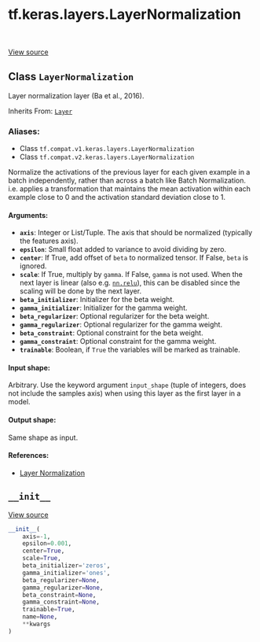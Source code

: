 <div itemscope itemtype="http://developers.google.com/ReferenceObject">
<meta itemprop="name" content="tf.keras.layers.LayerNormalization" />
<meta itemprop="path" content="Stable" />
<meta itemprop="property" content="__init__"/>
</div>

# tf.keras.layers.LayerNormalization

<!-- Insert buttons -->

<table class="tfo-notebook-buttons tfo-api" align="left">
</table>

<a target="_blank" href="/code/stable/tensorflow/python/keras/layers/normalization.py">View source</a>



## Class `LayerNormalization`

<!-- Start diff -->
Layer normalization layer (Ba et al., 2016).

Inherits From: [`Layer`](../../../tf/keras/layers/Layer.md)

### Aliases:

* Class `tf.compat.v1.keras.layers.LayerNormalization`
* Class `tf.compat.v2.keras.layers.LayerNormalization`


<!-- Placeholder for "Used in" -->

Normalize the activations of the previous layer for each given example in a
batch independently, rather than across a batch like Batch Normalization.
i.e. applies a transformation that maintains the mean activation within each
example close to 0 and the activation standard deviation close to 1.

#### Arguments:


* <b>`axis`</b>: Integer or List/Tuple. The axis that should be normalized
  (typically the features axis).
* <b>`epsilon`</b>: Small float added to variance to avoid dividing by zero.
* <b>`center`</b>: If True, add offset of `beta` to normalized tensor.
    If False, `beta` is ignored.
* <b>`scale`</b>: If True, multiply by `gamma`.
  If False, `gamma` is not used.
  When the next layer is linear (also e.g. <a href="../../../tf/nn/relu.md"><code>nn.relu</code></a>),
  this can be disabled since the scaling
  will be done by the next layer.
* <b>`beta_initializer`</b>: Initializer for the beta weight.
* <b>`gamma_initializer`</b>: Initializer for the gamma weight.
* <b>`beta_regularizer`</b>: Optional regularizer for the beta weight.
* <b>`gamma_regularizer`</b>: Optional regularizer for the gamma weight.
* <b>`beta_constraint`</b>: Optional constraint for the beta weight.
* <b>`gamma_constraint`</b>: Optional constraint for the gamma weight.
* <b>`trainable`</b>: Boolean, if `True` the variables will be marked as trainable.


#### Input shape:

Arbitrary. Use the keyword argument `input_shape`
(tuple of integers, does not include the samples axis)
when using this layer as the first layer in a model.



#### Output shape:

Same shape as input.



#### References:

- [Layer Normalization](https://arxiv.org/abs/1607.06450)


<h2 id="__init__"><code>__init__</code></h2>

<a target="_blank" href="/code/stable/tensorflow/python/keras/layers/normalization.py">View source</a>

``` python
__init__(
    axis=-1,
    epsilon=0.001,
    center=True,
    scale=True,
    beta_initializer='zeros',
    gamma_initializer='ones',
    beta_regularizer=None,
    gamma_regularizer=None,
    beta_constraint=None,
    gamma_constraint=None,
    trainable=True,
    name=None,
    **kwargs
)
```






